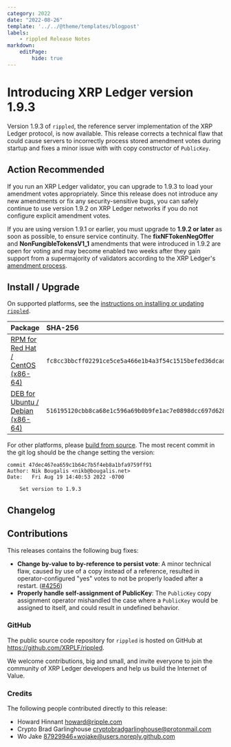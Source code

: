 ```yaml
---
category: 2022
date: "2022-08-26"
template: '../../@theme/templates/blogpost'
labels:
    - rippled Release Notes
markdown:
    editPage:
        hide: true
---
```

# Introducing XRP Ledger version 1.9.3

Version 1.9.3 of `rippled`, the reference server implementation of the XRP Ledger protocol, is now available. This release corrects a technical flaw that could cause servers to incorrectly process stored amendment votes during startup and fixes a minor issue with with copy constructor of `PublicKey`.

<!-- BREAK -->

## Action Recommended

If you run an XRP Ledger validator, you can upgrade to 1.9.3 to load your amendment votes appropriately. Since this release does not introduce any new amendments or fix any security-sensitive bugs, you can safely continue to use version 1.9.2 on XRP Ledger networks if you do not configure explicit amendment votes.

If you are using version 1.9.1 or earlier, you must upgrade to **1.9.2 or later** as soon as possible, to ensure service continuity. The **fixNFTokenNegOffer** and **NonFungibleTokensV1_1** amendments that were introduced in 1.9.2 are open for voting and may become enabled two weeks after they gain support from a supermajority of validators according to the XRP Ledger's [amendment process](https://xrpl.org/amendments.html).

## Install / Upgrade

On supported platforms, see the [instructions on installing or updating `rippled`](https://xrpl.org/install-rippled.html).

| Package | SHA-256 |
|:--------|:--------|
| [RPM for Red Hat / CentOS (x86-64)](https://repos.ripple.com/repos/rippled-rpm/stable/rippled-1.9.3-1.el7.x86_64.rpm) | `fc8cc3bbcff02291ce5ce5a466e1b4a3f54c1515befed36dcad92ceae69dafa9` |
| [DEB for Ubuntu / Debian (x86-64)](https://repos.ripple.com/repos/rippled-deb/pool/stable/rippled_1.9.3-1_amd64.deb) | `516195120cbb8ca68e1c596a69b0b9fe1ac7e0898dcc697d6289396fadae142d` |

For other platforms, please [build from source](https://github.com/ripple/rippled/tree/master/Builds). The most recent commit in the git log should be the change setting the version:

```text
commit 47dec467ea659c1b64c7b5f4eb8a1bfa9759ff91
Author: Nik Bougalis <nikb@bougalis.net>
Date:   Fri Aug 19 14:40:53 2022 -0700

    Set version to 1.9.3
```

## Changelog

## Contributions

This releases contains the following bug fixes:

- **Change by-value to by-reference to persist vote**: A minor technical flaw, caused by use of a copy instead of a reference, resulted in operator-configured "yes" votes to not be properly loaded after a restart. ([#4256](https://github.com/XRPLF/rippled/pull/4256))
- **Properly handle self-assignment of PublicKey**: The `PublicKey` copy assignment operator mishandled the case where a `PublicKey` would be assigned to itself, and could result in undefined behavior.

### GitHub

The public source code repository for `rippled` is hosted on GitHub at <https://github.com/XRPLF/rippled>.

We welcome contributions, big and small, and invite everyone to join the community of XRP Ledger developers and help us build the Internet of Value.

### Credits

The following people contributed directly to this release:

- Howard Hinnant <howard@ripple.com>
- Crypto Brad Garlinghouse <cryptobradgarlinghouse@protonmail.com>
- Wo Jake <87929946+wojake@users.noreply.github.com>

